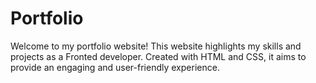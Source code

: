 # Portfolio
Welcome to my portfolio website! This website highlights my skills and projects as a Fronted developer. Created with HTML and CSS, it aims to provide an engaging and user-friendly experience.
